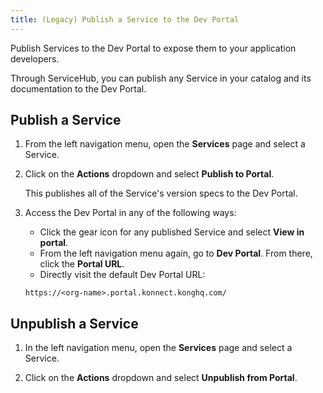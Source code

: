 ```yaml
---
title: (Legacy) Publish a Service to the Dev Portal
---
```

<!-- vale off -->
Publish Services to the Dev Portal to expose them to your application
developers.

Through ServiceHub, you can publish any Service in your catalog and its
documentation to the Dev Portal.

## Publish a Service

1. From the left navigation menu, open the **Services** page and select a
Service.

2. Click on the **Actions** dropdown and select **Publish to Portal**.

    This publishes all of the Service's version specs to the Dev Portal.

3. Access the Dev Portal in any of the following ways:
    * Click the gear icon for any published Service and select **View in portal**.
    * From the left navigation menu again, go to **Dev Portal**.
    From there, click the **Portal URL**.
    * Directly visit the default Dev Portal URL:

    ```
    https://<org-name>.portal.konnect.konghq.com/
    ```

## Unpublish a Service

1. In the left navigation menu, open the **Services** page and select a Service.

2. Click on the **Actions** dropdown and select **Unpublish from Portal**.
